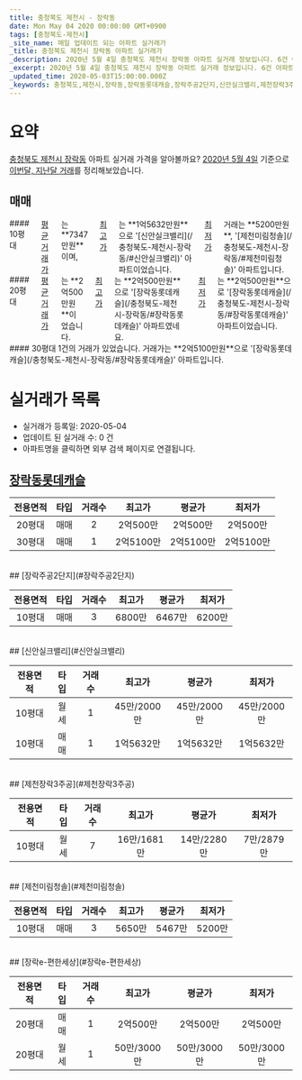 ```yaml
---
title: 충청북도 제천시 - 장락동
date: Mon May 04 2020 00:00:00 GMT+0900
tags: [충청북도-제천시]
_site_name: 매일 업데이트 되는 아파트 실거래가
_title: 충청북도 제천시 장락동 아파트 실거래가
_description: 2020년 5월 4일 충청북도 제천시 장락동 아파트 실거래 정보입니다. 6건 아파트 정보가 있습니다.
_excerpt: 2020년 5월 4일 충청북도 제천시 장락동 아파트 실거래 정보입니다. 6건 아파트 정보가 있습니다.
_updated_time: 2020-05-03T15:00:00.000Z
_keywords: 충청북도,제천시,장락동,장락동롯데캐슬,장락주공2단지,신안실크밸리,제천장락3주공,제천미림청솔,장락e-편한세상
---
```





# 요약
<ins>충청북도 제천시 장락동</ins> 아파트 실거래 가격을 알아볼까요? <ins>2020년 5월 4일</ins> 기준으로 <ins>이번달, 지난달 거래</ins>를 정리해보았습니다.

## 매매
<div class="container">
<div class="six columns" markdown="1">
#### 10평대
<ins>평균 거래가</ins>는 **7347만원**이며, <ins>최고가</ins>는 **1억5632만원**으로 '[신안실크밸리](/충청북도-제천시-장락동/#신안실크밸리)' 아파트이었습니다. <ins>최저가</ins> 거래는 **5200만원**, '[제천미림청솔](/충청북도-제천시-장락동/#제천미림청솔)' 아파트입니다.
</div>
<div class="six columns" markdown="1">
#### 20평대
<ins>평균 거래가</ins>는 **2억500만원**이었습니다. <ins>최고가</ins>는 **2억500만원**으로 '[장락동롯데캐슬](/충청북도-제천시-장락동/#장락동롯데캐슬)' 아파트였네요. <ins>최저가</ins>는 **2억500만원**으로 '[장락동롯데캐슬](/충청북도-제천시-장락동/#장락동롯데캐슬)' 아파트이었습니다.
</div>
</div>
<div class="container">
<div class="twelve columns" markdown="1">
#### 30평대
1건의 거래가 있었습니다. 거래가는 **2억5100만원**으로 '[장락동롯데캐슬](/충청북도-제천시-장락동/#장락동롯데캐슬)' 아파트입니다.
</div>
</div>



# 실거래가 목록
- 실거래가 등록일: 2020-05-04
- 업데이트 된 실거래 수: 0 건
- 아파트명을 클릭하면 외부 검색 페이지로 연결됩니다.

## [장락동롯데캐슬](#장락동롯데캐슬)

|전용면적|타입|거래수|최고가|평균가|최저가|
|:---:|:---:|:---:|:---:|:---:|:---:|
|20평대|<span class="deal-type-1">매매</span>|2|2억500만|2억500만|2억500만|
|30평대|<span class="deal-type-1">매매</span>|1|2억5100만|2억5100만|2억5100만|

<br/>
## [장락주공2단지](#장락주공2단지)

|전용면적|타입|거래수|최고가|평균가|최저가|
|:---:|:---:|:---:|:---:|:---:|:---:|
|10평대|<span class="deal-type-1">매매</span>|3|6800만|6467만|6200만|

<br/>
## [신안실크밸리](#신안실크밸리)

|전용면적|타입|거래수|최고가|평균가|최저가|
|:---:|:---:|:---:|:---:|:---:|:---:|
|10평대|<span class="deal-type-3">월세</span>|1|45만/2000만|45만/2000만|45만/2000만|
|10평대|<span class="deal-type-1">매매</span>|1|1억5632만|1억5632만|1억5632만|

<br/>
## [제천장락3주공](#제천장락3주공)

|전용면적|타입|거래수|최고가|평균가|최저가|
|:---:|:---:|:---:|:---:|:---:|:---:|
|10평대|<span class="deal-type-3">월세</span>|7|16만/1681만|14만/2280만|7만/2879만|

<br/>
## [제천미림청솔](#제천미림청솔)

|전용면적|타입|거래수|최고가|평균가|최저가|
|:---:|:---:|:---:|:---:|:---:|:---:|
|10평대|<span class="deal-type-1">매매</span>|3|5650만|5467만|5200만|

<br/>
## [장락e-편한세상](#장락e-편한세상)

|전용면적|타입|거래수|최고가|평균가|최저가|
|:---:|:---:|:---:|:---:|:---:|:---:|
|20평대|<span class="deal-type-1">매매</span>|1|2억500만|2억500만|2억500만|
|20평대|<span class="deal-type-3">월세</span>|1|50만/3000만|50만/3000만|50만/3000만|

<br/>




